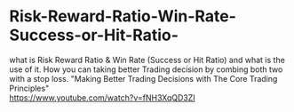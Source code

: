 # Risk-Reward-Ratio-Win-Rate-Success-or-Hit-Ratio-
what is Risk Reward Ratio &amp; Win Rate (Success or Hit Ratio) and what is the use of it. How you can taking better Trading decision by combing both two with a stop loss. "Making Better Trading Decisions with The Core Trading Principles"  
https://www.youtube.com/watch?v=fNH3XqQD3ZI
